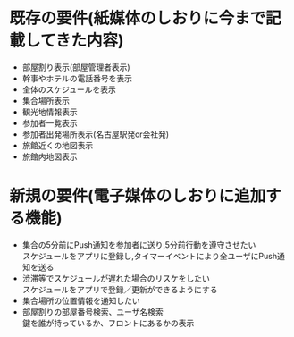 # 既存の要件(紙媒体のしおりに今まで記載してきた内容)
* 部屋割り表示(部屋管理者表示)
* 幹事やホテルの電話番号を表示
* 全体のスケジュールを表示
* 集合場所表示
* 観光地情報表示
* 参加者一覧表示
* 参加者出発場所表示(名古屋駅発or会社発)
* 旅館近くの地図表示
* 旅館内地図表示

# 新規の要件(電子媒体のしおりに追加する機能)
* 集合の5分前にPush通知を参加者に送り,5分前行動を遵守させたい  
スケジュールをアプリに登録し,タイマーイベントにより全ユーザにPush通知を送る
* 渋滞等でスケジュールが遅れた場合のリスケをしたい  
スケジュールをアプリで登録／更新ができるようにする
* 集合場所の位置情報を通知したい
* 部屋割りの部屋番号検索、ユーザ名検索  
鍵を誰が持っているか、フロントにあるかの表示






